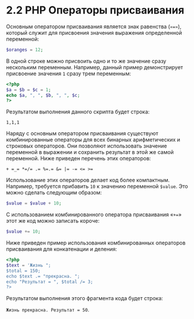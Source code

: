 # 2.2 PHP Операторы присваивания

Основным оператором присваивания является знак равенства (`«=»`), 
который служит для присвоения значения выражения определенной переменной:

```php
$oranges = 12;
```

В одной строке можно присвоить одно и то же значение сразу нескольким 
переменным. Например, данный пример демонстрирует присвоение значения `1`
сразу трем переменным:

```php
<?php
$a = $b = $c = 1;
echo $a, ", ", $b, ", ", $c;
?>
```

Результатом выполнения данного скрипта будет строка:

`1,1,1`

Наряду с основным оператором присваивания существуют 
комбинированные операторы для всех бинарных арифметических и строковых операторов.
Они позволяют использовать значение переменной в выражении и сохранить
результат в этой же самой переменной. Ниже приведен перечень этих
операторов:

```
+ =_= *=/= .= %=.= &= |= -= <= >=
```

Использование этих операторов делает код более компактным. Например,
требуется прибавить `10` к значению переменной `$value`. Это можно сделать 
следующим образом:

```php
$value = $value + 10;
```

С использованием комбинированного оператора присваивания «`+=`» этот же
код можно записать короче:

```php
$value += 10;
```

Ниже приведен пример использования комбинированных операторов 
присваивания для конкатенации и деления:

```php
<?php
$text = 'Жизнь ";
$total = 150;
echo $text .= "прекрасна. ";
echo "Результат = ", $total /= 3;
?>
```

Результатом выполнения этого фрагмента кода будет строка:

`Жизнь прекрасна. Результат = 50`.
